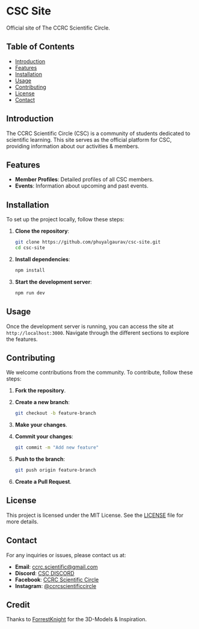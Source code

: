 # CSC Site

Official site of The CCRC Scientific Circle.

## Table of Contents
- [Introduction](#introduction)
- [Features](#features)
- [Installation](#installation)
- [Usage](#usage)
- [Contributing](#contributing)
- [License](#license)
- [Contact](#contact)

## Introduction
The CCRC Scientific Circle (CSC) is a community of students dedicated to scientific learning. This site serves as the official platform for CSC, providing information about our activities & members.

## Features
- **Member Profiles**: Detailed profiles of all CSC members.
- **Events**: Information about upcoming and past events.

## Installation
To set up the project locally, follow these steps:

1. **Clone the repository**:
    ```bash
    git clone https://github.com/phuyalgaurav/csc-site.git
    cd csc-site
    ```

2. **Install dependencies**:
    ```bash
    npm install
    ```

3. **Start the development server**:
    ```bash
    npm run dev
    ```

## Usage
Once the development server is running, you can access the site at `http://localhost:3000`. Navigate through the different sections to explore the features.

## Contributing
We welcome contributions from the community. To contribute, follow these steps:

1. **Fork the repository**.
2. **Create a new branch**:
    ```bash
    git checkout -b feature-branch
    ```

3. **Make your changes**.
4. **Commit your changes**:
    ```bash
    git commit -m "Add new feature"
    ```

5. **Push to the branch**:
    ```bash
    git push origin feature-branch
    ```

6. **Create a Pull Request**.

## License
This project is licensed under the MIT License. See the [LICENSE](LICENSE) file for more details.

## Contact
For any inquiries or issues, please contact us at:
- **Email**: ccrc.scientific@gmail.com
- **Discord**: [CSC DISCORD](https://discord.gg/eMWjpMF9tQ)
- **Facebook**: [CCRC Scientific Circle](https://www.facebook.com/ccrcscientificcircle)
- **Instagram**: [@ccrcscientificcircle](https://www.instagram.com/ccrcscientificcircle)

## Credit

Thanks to [ForrestKnight](https://www.youtube.com/@fknight) for the 3D-Models & Inspiration.